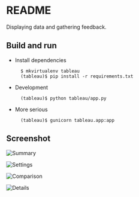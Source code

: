 README
======

Displaying data and gathering feedback.

Build and run
-------------

* Install dependencies

        $ mkvirtualenv tableau
        (tableau)$ pip install -r requirements.txt


* Development

        (tableau)$ python tableau/app.py


* More serious

        (tableau)$ gunicorn tableau.app:app

Screenshot
----------

![Summary](http://i.imgur.com/06y7y9C.png)

![Settings](http://i.imgur.com/qMTU3Qu.png)

![Comparison](http://i.imgur.com/aAmwzNm.png)

![Details](http://i.imgur.com/y2nihvZ.png)